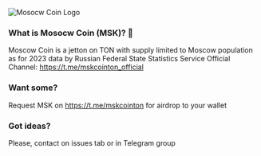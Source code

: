 
![Mosocw Coin Logo](https://moscowcoin.github.io/MoscowCoin/logo/msk-ton.png)

### What is Mosocw Coin (MSK)? 👋

Moscow Coin is a jetton on TON with supply limited to Moscow population as for 2023 data by Russian Federal State Statistics Service
Official Channel: https://t.me/mskcointon_official

### Want some?

Request MSK on https://t.me/mskcointon for airdrop to your wallet

### Got ideas?

Please, contact on issues tab or in Telegram group
